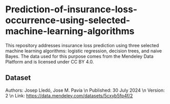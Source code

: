 # Prediction-of-insurance-loss-occurrence-using-selected-machine-learning-algorithms
This repository addresses insurance loss prediction using three selected machine learning algorithms: logistic regression, decision trees, and naive Bayes. The data used for this purpose comes from the Mendeley Data Platform and is licensed under CC BY 4.0.

## Dataset
Authors: Josep Lledó, Jose M. Pavía \n
Published: 30 July 2024 \n
Version: 2 \n
Link: https://data.mendeley.com/datasets/5cxyb5fp4f/2
